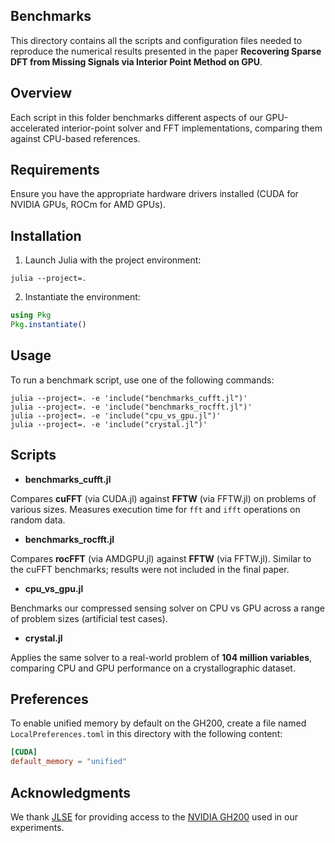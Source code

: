 ## Benchmarks

This directory contains all the scripts and configuration files needed to reproduce the numerical results presented in the paper **Recovering Sparse DFT from Missing Signals via Interior Point Method on GPU**.

## Overview

Each script in this folder benchmarks different aspects of our GPU-accelerated interior-point solver and FFT implementations, comparing them against CPU-based references.

## Requirements

Ensure you have the appropriate hardware drivers installed (CUDA for NVIDIA GPUs, ROCm for AMD GPUs).

## Installation

1. Launch Julia with the project environment:
```shell
julia --project=.
```
2. Instantiate the environment:
```julia
using Pkg
Pkg.instantiate()
```

## Usage

To run a benchmark script, use one of the following commands:
```shell
julia --project=. -e 'include("benchmarks_cufft.jl")'
julia --project=. -e 'include("benchmarks_rocfft.jl")'
julia --project=. -e 'include("cpu_vs_gpu.jl")'
julia --project=. -e 'include("crystal.jl")'
```

## Scripts

- **benchmarks_cufft.jl**  

Compares **cuFFT** (via CUDA.jl) against **FFTW** (via FFTW.jl) on problems of various sizes.
Measures execution time for `fft` and `ifft` operations on random data.

- **benchmarks_rocfft.jl**  

Compares **rocFFT** (via AMDGPU.jl) against **FFTW** (via FFTW.jl).
Similar to the cuFFT benchmarks; results were not included in the final paper.

- **cpu_vs_gpu.jl**  
 
 Benchmarks our compressed sensing solver on CPU vs GPU across a range of problem sizes (artificial test cases).

- **crystal.jl**  
 
Applies the same solver to a real-world problem of **104 million variables**, comparing CPU and GPU performance on a crystallographic dataset.

## Preferences

To enable unified memory by default on the GH200, create a file named `LocalPreferences.toml` in this directory with the following content:

```toml
[CUDA]
default_memory = "unified"
```

## Acknowledgments

We thank [JLSE](https://www.jlse.anl.gov/) for providing access to the [NVIDIA GH200](https://www.jlse.anl.gov/nvidia-gh200) used in our experiments.

